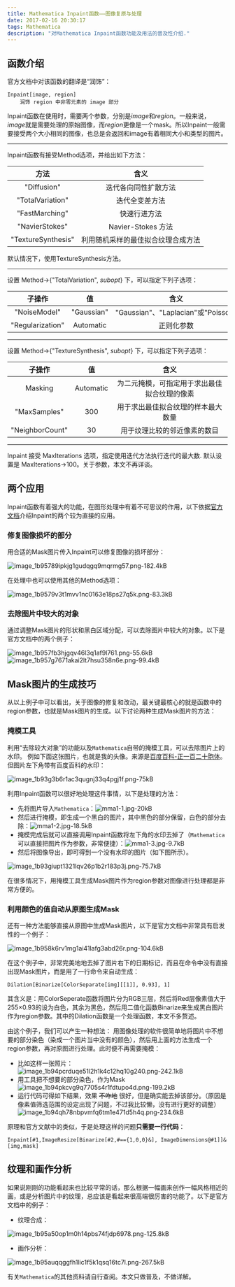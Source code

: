 ```yaml
---
title: Mathematica Inpaint函数——图像复原与处理
date: 2017-02-16 20:30:17
tags: Mathematica
description: "对Mathematica Inpaint函数功能及用法的普及性介绍."
---
```


## 函数介绍

官方文档中对该函数的翻译是“润饰”：

```
Inpaint[image, region]
    润饰 region 中非零元素的 image 部分
```

Inpaint函数在使用时，需要两个参数，分别是*image*和*region*。一般来说，*image*就是需要处理的原始图像，而*region*更像是一个mask。所以Inpaint一般需要接受两个大小相同的图像，也总是会返回和image有着相同大小和类型的图片。

---

Inpaint函数有接受Method选项，并给出如下方法：

|方法|含义|
|:--:|:--:|
|"Diffusion"|迭代各向同性扩散方法|
|"TotalVariation"|迭代全变差方法|
|"FastMarching"|快速行进方法|
|"NavierStokes"|Navier-Stokes 方法|
|"TextureSynthesis"|利用随机采样的最佳拟合纹理合成方法|

默认情况下，使用TextureSynthesis方法。

---

设置 Method->{"TotalVariation", *subopt*} 下，可以指定下列子选项：

| 子操作 | 值 | 含义|
|:-----:|:-----:|:---:|
|"NoiseModel"|"Gaussian"|"Gaussian"、"Laplacian"或"Poisson"|
|"Regularization"|Automatic|正则化参数|


---

设置 Method->{"TextureSynthesis", *subopt*} 下，可以指定下列子选项：

|子操作|值|含义|
|:---:|:---:|:---:|
|Masking|Automatic|为二元掩模，可指定用于求出最佳拟合纹理的像素
|"MaxSamples"|300|用于求出最佳拟合纹理的样本最大数量|
|"NeighborCount"|30 |用于纹理比较的邻近像素的数目


---
Inpaint 接受 MaxIterations 选项，指定使用迭代方法执行迭代的最大数. 默认设置是 MaxIterations->100。关于参数，本文不再详谈。

## 两个应用

Inpaint函数有着强大的功能，在图形处理中有着不可思议的作用，以下依据[官方文档][1]介绍Inpaint的两个较为直接的应用。

### 修复图像损坏的部分

用合适的Mask图片传入Inpaint可以修复图像的损坏部分：

![image_1b95789ipkjg1gudqgq9mqrmg57.png-182.4kB][2]

在处理中也可以使用其他的Method选项：

![image_1b9579v3t1mvv1nc0163e18ps27q5k.png-83.3kB][3]

### 去除图片中较大的对象

通过调整Mask图片的形状和黑白区域分配，可以去除图片中较大的对象。以下是官方文档中的两个例子：

![image_1b957fb3hjgqv46l3q1af9l761.png-55.6kB][4]
![image_1b957g7671akai2lt7hsu358n6e.png-99.4kB][5]

 

## Mask图片的生成技巧

从以上例子中可以看出，关于图像的修复和改动，最关键最核心的就是函数中的region参数，也就是Mask图片的生成。以下讨论两种生成Mask图片的方法：


### 掩模工具

利用“去除较大对象”的功能以及`Mathematica`自带的掩模工具，可以去除图片上的水印。
例如下面这张图片，也就是我的头像。来源是[百度百科-正一百二十胞体][6]。但图片左下角带有百度百科的水印：

![image_1b93g3b6r1ac3qugnj33q4pgj1f.png-75kB][7]

利用Inpaint函数可以很好地处理这件事情，以下是处理的方法：


 - 先将图片导入`Mathematica`：![mma1-1.jpg-20kB][8]
 - 然后进行掩模，即生成一个黑白的图片，其中黑色的部分保留，白色的部分去除：![mma1-2.jpg-18.5kB][9]
 - 掩模完成后就可以直接调用Inpaint函数将左下角的水印去掉了（`Mathematica`可以直接把图片作为参数，非常便捷）：![mma1-3.jpg-9.7kB][10]
 - 然后将图像导出，即可得到一个没有水印的图片（如下图所示）。


![image_1b93giupt1321lqv26p1b2r183p3j.png-75.7kB][11]


在很多情况下，用掩模工具生成Mask图片作为region参数对图像进行处理都是非常方便的。
 
### 利用颜色的值自动从原图生成Mask
 
还有一种方法能够直接从原图中生成Mask图片，以下是官方文档中非常具有启发性的一个例子：

![image_1b958k6rv1mg1ai41lafg3abd26r.png-104.6kB][12]

在这个例子中，非常完美地地去掉了图片右下的日期标记，而且在命令中没有直接出现Mask图片，而是用了一行命令来自动生成：

```
Dilation[Binarize[ColorSeparate[img][[1]], 0.93], 1]
```

其含义是：用ColorSeperate函数将图片分为RGB三层，然后将Red层像素值大于255×0.93的设为白色，其余为黑色，然后用二值化函数Binarize来生成黑白图片作为region参数。其中的Dilation函数是一个处理函数，本文不多赘述。


由这个例子，我们可以产生一种想法：
用图像处理的软件很简单地将图片中不想要的部分染色（染成一个图片当中没有的颜色），然后用上面的方法生成一个region参数，再对原图进行处理。此时便不再需要掩模：

 - 比如这样一张照片：
![image_1b94pcrduqe51l2h1k4c12hq10g240.png-242.1kB][13]
 - 用工具把不想要的部分染色，作为Mask
![image_1b94pkcvg9q7705s4r1fdtupo4d.png-199.2kB][14] 
 - 运行代码可得如下结果，效果 <del>不咋地</del> 很好，但是确实能去掉该部分。（原因是像素值筛选范围的设定出现了问题，不过我比较懒，没有进行更好的调整）
![image_1b94qh78nbpvmfq6tm1e471d5h4q.png-234.6kB][15]

原理和官方文献中的类似，于是处理这样的问题**只需要一行代码**：

```
Inpaint[#1,ImageResize[Binarize[#2,#=={1,0,0}&], ImageDimensions@#1]]&[img,mask]
```


## 纹理和画作分析

如果说刚刚的功能看起来也比较平常的话，那么根据一幅画来创作一幅风格相近的画，或是分析图片中的纹理，总应该是看起来很高端很厉害的功能了。以下是官方文档中的例子：

 - 纹理合成：


 ![image_1b95a50op1m0h14pbs74fjdp6978.png-125.8kB][16]


 - 画作分析：


 ![image_1b95auqqggfh1lic1f5k1qsq16tc7l.png-267.5kB][17]

 


有关`Mathematica`的其他资料请自行查阅。本文只做普及，不做详解。
 

 

  [1]: http://reference.wolfram.com/language/ref/Inpaint.html
  [2]: http://static.zybuluo.com/lzcwr/acvr1e10vda50lld9excuywm/image_1b95789ipkjg1gudqgq9mqrmg57.png
  [3]: http://static.zybuluo.com/lzcwr/xzw3f225yjm0ggjr98sfi3sr/image_1b9579v3t1mvv1nc0163e18ps27q5k.png
  [4]: http://static.zybuluo.com/lzcwr/3qjuejedy1c4s4ztljrc40h7/image_1b957fb3hjgqv46l3q1af9l761.png
  [5]: http://static.zybuluo.com/lzcwr/xbwvvxwxmytb0o8rl9uyc159/image_1b957g7671akai2lt7hsu358n6e.png
  [6]: http://baike.baidu.com/link?url=KT1OSCvJNCAtnTD8lciSq6sfiH8Zd2hDvqy93GIykGWVhQ2sDAVivz4fyu41sHA-vu1ZWB_LDp61jTpd6GodvrEWPS9Fndw9lrQ_ek6-0xDlHnj7v4LuH5S9TmCUUIHnfPhhmYJogwklspdtxiq-HeAaWAdvJ2MZDjM3Y8v8klW
  [7]: http://static.zybuluo.com/lzcwr/xh1jopg1uuaq5f5k2uqoamvn/image_1b93g3b6r1ac3qugnj33q4pgj1f.png
  [8]: http://static.zybuluo.com/lzcwr/s4c1yxtq4yrk05qzuqr0wcnr/mma1-1.jpg
  [9]: http://static.zybuluo.com/lzcwr/bqzwzw262qdhi0ocq4lco285/mma1-2.jpg
  [10]: http://static.zybuluo.com/lzcwr/hunbysi0g3gojegdgdlmmuay/mma1-3.jpg
  [11]: http://static.zybuluo.com/lzcwr/05x06nkjuw8oztloswld5zgs/image_1b93giupt1321lqv26p1b2r183p3j.png
  [12]: http://static.zybuluo.com/lzcwr/qfsl33sfd2l7a44mv4cdnz8a/image_1b958k6rv1mg1ai41lafg3abd26r.png
  [13]: http://static.zybuluo.com/lzcwr/o2ihbg3nlnrfe0qtvvkza3u9/image_1b94pcrduqe51l2h1k4c12hq10g240.png
  [14]: http://static.zybuluo.com/lzcwr/3tin320gpf8dhifgxvor4rf9/image_1b94pkcvg9q7705s4r1fdtupo4d.png
  [15]: http://static.zybuluo.com/lzcwr/g1t9y9iqf73nf3vnxwcm08x9/image_1b94qh78nbpvmfq6tm1e471d5h4q.png
  [16]: http://static.zybuluo.com/lzcwr/1od15epr9dwdghtqpttbo7jz/image_1b95a50op1m0h14pbs74fjdp6978.png
  [17]: http://static.zybuluo.com/lzcwr/00ngpy90vzmlfb2zgn2jw2l0/image_1b95auqqggfh1lic1f5k1qsq16tc7l.png